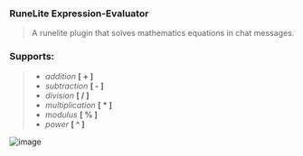 ### RuneLite Expression-Evaluator
> A runelite plugin that solves mathematics equations in chat messages.

### Supports:
> + *addition* **[ \+ ]**
> + *subtraction* **[ \- ]**
> + *division* **[ \/ ]**
> + *multiplication* **[ \* ]**
> + *modulus* **[ \% ]**
> + *power*  **[ \^ ]**

![image](https://user-images.githubusercontent.com/60162255/161155829-323f3a51-bdbe-47dc-b2d5-c22d056dc272.png)
